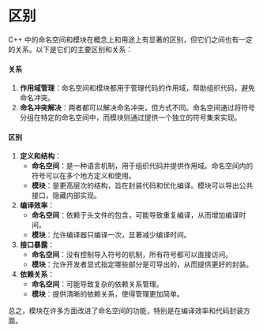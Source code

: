 # 区别

C++ 中的命名空间和模块在概念上和用途上有显著的区别，但它们之间也有一定的关系。以下是它们的主要区别和关系：

#### 关系

1. **作用域管理**：命名空间和模块都用于管理代码的作用域，帮助组织代码，避免命名冲突。
2. **命名冲突解决**：两者都可以解决命名冲突，但方式不同。命名空间通过将符号分组在特定的命名空间中，而模块则通过提供一个独立的符号集来实现。

#### 区别

1. **定义和结构**：
   * **命名空间**：是一种语言机制，用于组织代码并提供作用域。命名空间内的符号可以在多个地方定义和使用。
   * **模块**：是更高层次的结构，旨在封装代码和优化编译。模块可以导出公共接口，隐藏内部实现。
2. **编译效率**：
   * **命名空间**：依赖于头文件的包含，可能导致重复编译，从而增加编译时间。
   * **模块**：允许编译器只编译一次，显著减少编译时间。
3. **接口暴露**：
   * **命名空间**：没有控制导入符号的机制，所有符号都可以直接访问。
   * **模块**：允许开发者显式指定哪些部分是可导出的，从而提供更好的封装。
4. **依赖关系**：
   * **命名空间**：可能导致复杂的依赖关系管理。
   * **模块**：提供清晰的依赖关系，使得管理更加简单。

总之，模块在许多方面改进了命名空间的功能，特别是在编译效率和代码封装方面。
